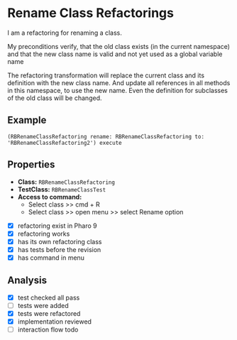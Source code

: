 # Rename Class Refactorings

I am a refactoring for renaming a class.

My preconditions verify, that the old class exists (in  the current namespace) and that the new class name is valid and not yet used as a global variable name

The refactoring transformation will replace the current class and its definition with the new class name. And update all references in all methods in this namespace, to use the new name. Even the definition for subclasses of the old class will be changed.

Example
---------------

``` Smalltalk
(RBRenameClassRefactoring rename: RBRenameClassRefactoring to: 'RBRenameClassRefactoring2') execute
```

## Properties

- **Class:** ```RBRenameClassRefactoring```
- **TestClass:** ```RBRenameClassTest``` 
- **Access to command:** 
    - Select class >> cmd + R
    - Select class >> open menu >> select Rename option
- [x] refactoring exist in Pharo 9
- [x] refactoring works 
- [x] has its own refactoring class  
- [x] has tests before the revision
- [x] has command in menu

## Analysis

- [x] test checked all pass
- [ ] tests were added
- [x] tests were refactored
- [x] implementation reviewed
- [ ] interaction flow todo